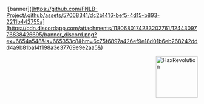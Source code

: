 ![banner]([https://github.com/FNLB-Project/.github/assets/57068341/dc2b1416-bef5-4d15-b893-2211b442755a](https://cdn.discordapp.com/attachments/1180680174233202761/1244309776838426695/banner_discord.png?ex=6654a548&is=665353c8&hm=6c75f6897a426ef9e18d01b6eb268242ddd4a9b81ba14f198a3e37769e9e2aa5&)

<a href="https://discord.gg/haxrevolution"><img width="110" height="110" align="right" alt="HaxRevolution" src="https://cdn.discordapp.com/attachments/1180680174233202761/1244309776838426695/banner_discord.png?ex=6654a548&is=665353c8&hm=6c75f6897a426ef9e18d01b6eb268242ddd4a9b81ba14f198a3e37769e9e2aa5&" /></a>
<!--

# Hax Revolution Links

- Discord: discord.gg/haxrevolution
-->
